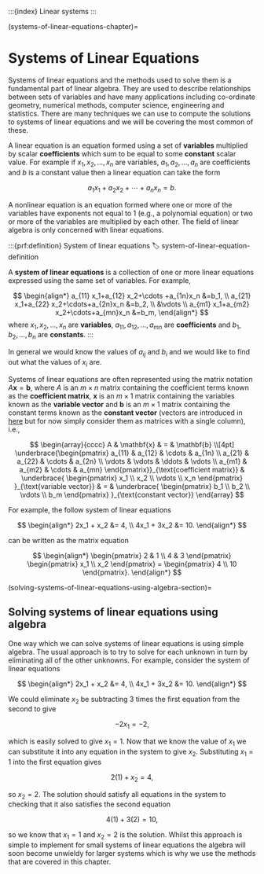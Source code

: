 :::{index} Linear systems
:::

(systems-of-linear-equations-chapter)=

# Systems of Linear Equations

Systems of linear equations and the methods used to solve them is a fundamental part of linear algebra. They are used to describe relationships between sets of variables and have many applications including co-ordinate geometry, numerical methods, computer science, engineering and statistics. There are many techniques we can use to compute the solutions to systems of linear equations and we will be covering the most common of these.

A linear equation is an equation formed using a set of **variables** multiplied by scalar **coefficients** which sum to be equal to some **constant** scalar value. For example if $x_1, x_2, \ldots, x_n$ are variables, $a_1, a_2, \ldots, a_n$ are coefficients and $b$ is a constant value then a linear equation can take the form

$$ a_1 x_1 + a_2 x_2 + \cdots + a_n x_n = b. $$

A nonlinear equation is an equation formed where one or more of the variables have exponents not equal to 1 (e.g., a polynomial equation) or two or more of the variables are multiplied by each other. The field of linear algebra is only concerned with linear equations.

:::{prf:definition} System of linear equations
:label: system-of-linear-equation-definition

A **system of linear equations** is a collection of one or more linear equations expressed using the same set of variables. For example,

$$ \begin{align*}
    a_{11} x_1+a_{12} x_2+\cdots +a_{1n}x_n &=b_1, \\
    a_{21} x_1+a_{22} x_2+\cdots+a_{2n}x_n &=b_2, \\
    &\vdots \\
    a_{m1} x_1+a_{m2} x_2+\cdots+a_{mn}x_n &=b_m,
\end{align*} $$
where $x_1, x_2, \ldots, x_n$ are **variables**, $a_{11}, a_{12}, \ldots, a_{mn}$ are **coefficients** and $b_1, b_2, \ldots, b_n$ are **constants**.
:::

In general we would know the values of $a_{ij}$ and $b_i$ and we would like to find out what the values of $x_i$ are.

Systems of linear equations are often represented using the matrix notation $A \mathbf{x} = \mathbf{b}$, where $A$ is an $m \times n$ matrix containing the coefficient terms known as the **coefficient matrix**, $\mathbf{x}$ is an $m \times 1$ matrix containing the variables known as the **variable vector** and $\mathbf{b}$ is an $m \times 1$ matrix containing the constant terms known as the **constant vector** (vectors are introduced in [here](vectors-chapter) but for now simply consider them as matrices with a single column), i.e.,

$$ \begin{array}{cccc}
    A & \mathbf{x} & = & \mathbf{b} \\[4pt]
    \underbrace{\begin{pmatrix} 
        a_{11} & a_{12} & \cdots & a_{1n} \\
        a_{21} & a_{22} & \cdots & a_{2n} \\
        \vdots & \vdots & \ddots & \vdots \\
        a_{m1} & a_{m2} & \cdots & a_{mn}
    \end{pmatrix}}_{\text{coefficient matrix}} &
    \underbrace{
        \begin{pmatrix} x_1 \\ x_2 \\ \vdots \\ x_n \end{pmatrix}
    }_{\text{variable vector}} & = &
    \underbrace{
        \begin{pmatrix} b_1 \\ b_2 \\ \vdots \\ b_m \end{pmatrix}
    }_{\text{constant vector}}
\end{array} $$

For example, the follow system of linear equations

$$ \begin{align*}
    2x_1 + x_2 &= 4, \\
    4x_1 + 3x_2 &= 10.
\end{align*} $$

can be written as the matrix equation 

$$ \begin{align*}
    \begin{pmatrix} 
        2 & 1 \\ 
        4 & 3 
    \end{pmatrix}
    \begin{pmatrix}
        x_1 \\ x_2 
    \end{pmatrix} = 
    \begin{pmatrix} 
        4 \\ 10 
    \end{pmatrix}.
\end{align*} $$

(solving-systems-of-linear-equations-using-algebra-section)=

## Solving systems of linear equations using algebra

One way which we can solve systems of linear equations is using simple algebra. The usual approach is to try to solve for each unknown in turn by eliminating all of the other unknowns. For example, consider the system of linear equations

$$ \begin{align*}
    2x_1 + x_2 &= 4, \\
    4x_1 + 3x_2 &= 10.
\end{align*} $$

We could eliminate $x_2$ be subtracting 3 times the first equation from the second to give

$$ -2 x_1 = -2,$$

which is easily solved to give $x_1 = 1$. Now that we know the value of $x_1$ we can substitute it into any equation in the system to give $x_2$. Substituting $x_1 = 1$ into the first equation gives

$$ 2(1) + x_2 = 4, $$

so $x_2 = 2$. The solution should satisfy all equations in the system to checking that it also satisfies the second equation

$$ 4(1) + 3(2) = 10, $$

so we know that $x_1 = 1$ and $x_2 = 2$ is the solution. Whilst this approach is simple to implement for small systems of linear equations the algebra will soon become unwieldy for larger systems which is why we use the methods that are covered in this chapter.
